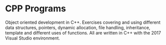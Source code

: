 # CPP Programs

Object oriented development in C++.
Exercises covering and using different data structures, pointers, dynamic allocation, file handling, inheritance, template and different uses of functions.
All are written in C++ with the 2017 Visual Studio environment. 
